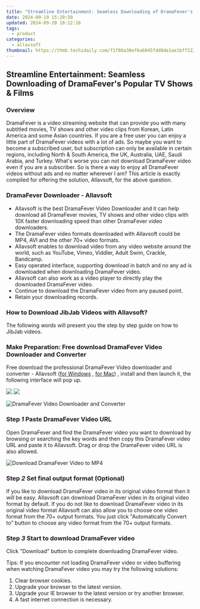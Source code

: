 ```yaml
---
title: "Streamline Entertainment: Seamless Downloading of DramaFever's Popular TV Shows & Films"
date: 2024-09-19 15:20:50
updated: 2024-09-20 10:12:16
tags:
  - product
categories:
  - allavsoft
thumbnail: https://thmb.techidaily.com/f1f88a30ef6a6045fdd8de1ae1bff22298ec89fff91a1dcd9baaedda62548cb2.jpg
---
```


## Streamline Entertainment: Seamless Downloading of DramaFever's Popular TV Shows & Films

### Overview

DramaFever is a video streaming website that can provide you with many subtitled movies, TV shows and other video clips from Korean, Latin America and some Asian countries. If you are a free user you can enjoy a little part of DramaFever videos with a lot of ads. So maybe you want to become a subscribed user, but subscription can only be available in certain regions, including North & South America, the UK, Australia, UAE, Saudi Arabia, and Turkey. What's worse you can not download DramaFever video even if you are a subscriber. So is there a way to enjoy all DramaFever videos without ads and no matter wherever I am? This article is exactly compiled for offering the solution, Allavsoft, for the above question.

### DramaFever Downloader - Allavsoft

* Allavsoft is the best DramaFever Video Downloader and it can help download all DramaFever movies, TV shows and other video clips with 10X faster downloading speed than other DramaFever video downloaders.
* The DramaFever video formats downloaded with Allavsoft could be MP4, AVI and the other 70+ video formats.
* Allavsoft enables to download video from any video website around the world, such as YouTube, Vimeo, Viddler, Adult Swim, Crackle, Bandcamp.
* Easy operated interface, supporting download in batch and no any ad is downloaded when downloading DramaFever video.
* Allavsoft can also work as a video player to directly play the downloaded DramaFever video.
* Continue to download the DramaFever video from any paused point.
* Retain your downloading records.

### How to Download JibJab Videos with Allavsoft?

The following words will present you the step by step guide on how to JibJab videos.

### Make Preparation: Free download DramaFever Video Downloader and Converter

Free download the professional DramaFever Video downloader and converter - Allavsoft ([for Windows](https://tools.techidaily.com/allavsoft/products/) , [for Mac](https://tools.techidaily.com/allavsoft/products/)) , install and then launch it, the following interface will pop up.

[![](https://www.allavsoft.com/how-to/../images/how-to/free-download-win.jpg)](https://tools.techidaily.com/allavsoft/products/) [![](https://www.allavsoft.com/how-to/../images/how-to/free-download-mac.jpg)](https://tools.techidaily.com/allavsoft/products/)

![DramaFever Video Downloader and Converter](https://www.allavsoft.com/how-to/../images/allavsoft/screen-shot-600.jpg)

### Step _1_ Paste DramaFever Video URL

Open DramaFever and find the DramaFever video you want to download by browsing or searching the key words and then copy this DramaFever video URL and paste it to Allavsoft. Drag or drop the DramaFever video URL is also allowed.

![Download DramaFever Video to MP4](https://www.allavsoft.com/how-to/../images/how-to/download-jibjab-videos/download-jibjab-videos.jpg)

### Step _2_ Set final output format (Optional)

If you like to download DramaFever video in its original video format then it will be easy. Allavsoft can download DramaFever video in its original video format by default. If you do not like to download DramaFever video in its original video format Allavsoft can also allow you to choose one video format from the 70+ output formats. You just click "Automatically Convert to" button to choose any video format from the 70+ output formats.

### Step _3_ Start to download DramaFever video

Click "Download" button to complete downloading DramaFever video.

Tips: If you encounter not loading DramaFever video or video buffering when watching DramaFever video you may try the following solutions:

1. Clear browser cookies.
2. Upgrade your browser to the latest version.
3. Upgrade your IE browser to the latest version or try another browser.
4. A fast internet connection is necessary.

<ins class="adsbygoogle"
     style="display:block"
     data-ad-format="autorelaxed"
     data-ad-client="ca-pub-7571918770474297"
     data-ad-slot="1223367746"></ins>



<ins class="adsbygoogle"
     style="display:block"
     data-ad-client="ca-pub-7571918770474297"
     data-ad-slot="8358498916"
     data-ad-format="auto"
     data-full-width-responsive="true"></ins>
